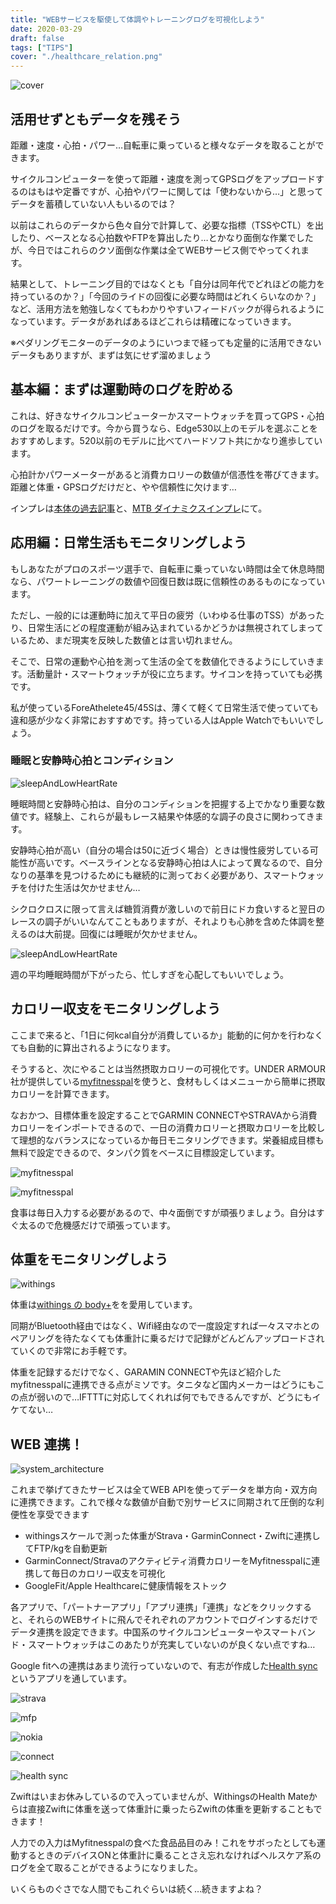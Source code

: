 ```yaml
---
title: "WEBサービスを駆使して体調やトレーニングログを可視化しよう"
date: 2020-03-29
draft: false
tags: ["TIPS"]
cover: "./healthcare_relation.png"
---
```


![cover](./healthcare_relation.png)

## 活用せずともデータを残そう

距離・速度・心拍・パワー…自転車に乗っていると様々なデータを取ることができます。

サイクルコンピューターを使って距離・速度を測ってGPSログをアップロードするのはもはや定番ですが、心拍やパワーに関しては「使わないから…」と思ってデータを蓄積していない人もいるのでは？

以前はこれらのデータから色々自分で計算して、必要な指標（TSSやCTL）を出したり、ベースとなる心拍数やFTPを算出したり…とかなり面倒な作業でしたが、今日ではこれらのクソ面倒な作業は全てWEBサービス側でやってくれます。

結果として、トレーニング目的ではなくとも「自分は同年代でどれほどの能力を持っているのか？」「今回のライドの回復に必要な時間はどれくらいなのか？」など、活用方法を勉強しなくてもわかりやすいフィードバックが得られるようになっています。データがあればあるほどこれらは精確になっていきます。

※ペダリングモニターのデータのようにいつまで経っても定量的に活用できないデータもありますが、まずは気にせず溜めましょう

## 基本編：まずは運動時のログを貯める

これは、好きなサイクルコンピューターかスマートウォッチを買ってGPS・心拍のログを取るだけです。今から買うなら、Edge530以上のモデルを選ぶことをおすすめします。520以前のモデルに比べてハードソフト共にかなり進歩しています。

心拍計かパワーメーターがあると消費カロリーの数値が信憑性を帯びてきます。距離と体重・GPSログだけだと、やや信頼性に欠けます…

インプレは[本体の過去記事](/post/2019/08/edge530j/)と、[MTB ダイナミクスインプレ](/post/2019/11/edge530_mtbd/)にて。

<LinkBox isAmazonLink url="https://www.amazon.co.jp/dp/B07V4DG1DK/" />

## 応用編：日常生活もモニタリングしよう

もしあなたがプロのスポーツ選手で、自転車に乗っていない時間は全て休息時間なら、パワートレーニングの数値や回復日数は既に信頼性のあるものになっています。

ただし、一般的には運動時に加えて平日の疲労（いわゆる仕事のTSS）があったり、日常生活にどの程度運動が組み込まれているかどうかは無視されてしまっているため、まだ現実を反映した数値とは言い切れません。

そこで、日常の運動や心拍を測って生活の全てを数値化できるようにしていきます。活動量計・スマートウォッチが役に立ちます。サイコンを持っていても必携です。

私が使っているForeAthelete45/45Sは、薄くて軽くて日常生活で使っていても違和感が少なく非常におすすめです。持っている人はApple Watchでもいいでしょう。

<LinkBox isAmazonLink url="https://www.amazon.co.jp/dp/B07WG1QZHJ/" />

### 睡眠と安静時心拍とコンディション

![sleepAndLowHeartRate](./lowHeartrate.png)

睡眠時間と安静時心拍は、自分のコンディションを把握する上でかなり重要な数値です。経験上、これらが最もレース結果や体感的な調子の良さに関わってきます。

安静時心拍が高い（自分の場合は50に近づく場合）ときは慢性疲労している可能性が高いです。ベースラインとなる安静時心拍は人によって異なるので、自分なりの基準を見つけるためにも継続的に測っておく必要があり、スマートウォッチを付けた生活は欠かせません…

シクロクロスに限って言えば糖質消費が激しいので前日にドカ食いすると翌日のレースの調子がいいなんてこともありますが、それよりも心肺を含めた体調を整えるのは大前提。回復には睡眠が欠かせません。

![sleepAndLowHeartRate](./sleep.png)

週の平均睡眠時間が下がったら、忙しすぎを心配してもいいでしょう。

## カロリー収支をモニタリングしよう

ここまで来ると、「1日に何kcal自分が消費しているか」能動的に何かを行わなくても自動的に算出されるようになります。

そうすると、次にやることは当然摂取カロリーの可視化です。UNDER ARMOUR社が提供している[myfitnesspal](https://www.myfitnesspal.com/ja/)を使うと、食材もしくはメニューから簡単に摂取カロリーを計算できます。

<LinkBox url="https://play.google.com/store/apps/details?id=com.myfitnesspal.android" />

<LinkBox url="https://apps.apple.com/jp/app/myfitnesspal/id341232718?uo=4" />

なおかつ、目標体重を設定することでGARMIN CONNECTやSTRAVAから消費カロリーをインポートできるので、一日の消費カロリーと摂取カロリーを比較して理想的なバランスになっているか毎日モニタリングできます。栄養組成目標も無料で設定できるので、タンパク質をベースに目標設定しています。

![myfitnesspal](./mfp1.png)

![myfitnesspal](./mfp2.png)

食事は毎日入力する必要があるので、中々面倒ですが頑張りましょう。自分はすぐ太るので危機感だけで頑張っています。

## 体重をモニタリングしよう

![withings](./withings.png)

体重は[withings の body+](https://www.amazon.co.jp/exec/obidos/ASIN/B071ZG8JP2/gensobunya-22/)をを愛用しています。

同期がBluetooth経由ではなく、Wifi経由なので一度設定すれば一々スマホとのペアリングを待たなくても体重計に乗るだけで記録がどんどんアップロードされていくので非常にお手軽です。

体重を記録するだけでなく、GARAMIN CONNECTや先ほど紹介したmyfitnesspalに連携できる点がミソです。タニタなど国内メーカーはどうにもこの点が弱いので…IFTTTに対応してくれれば何でもできるんですが、どうにもイケてない…

<LinkBox isAmazonLink url="https://www.amazon.co.jp/dp/B071ZG8JP2/" />

## WEB 連携！

![system_architecture](./healthcare_relation.png)

これまで挙げてきたサービスは全てWEB APIを使ってデータを単方向・双方向に連携できます。これで様々な数値が自動で別サービスに同期されて圧倒的な利便性を享受できます

- withingsスケールで測った体重がStrava・GarminConnect・Zwiftに連携してFTP/kgを自動更新
- GarminConnect/Stravaのアクティビティ消費カロリーをMyfitnesspalに連携して毎日のカロリー収支を可視化
- GoogleFit/Apple Healthcareに健康情報をストック

各アプリで、「パートナーアプリ」「アプリ連携」「連携」などをクリックすると、それらのWEBサイトに飛んでそれぞれのアカウントでログインするだけでデータ連携を設定できます。中国系のサイクルコンピューターやスマートバンド・スマートウォッチはこのあたりが充実していないのが良くない点ですね…

Google fitへの連携はあまり流行っていないので、有志が作成した[Health sync](https://play.google.com/store/apps/details?id=nl.appyhapps.healthsync&hl=ja)というアプリを通しています。

![strava](./strava.png)

![mfp](./mfp.png)

![nokia](./nokia.png)

![connect](./connect.png)

![health sync](./healthsync.png)

Zwiftはいまお休みしているので入っていませんが、WithingsのHealth Mateからは直接Zwiftに体重を送って体重計に乗ったらZwiftの体重を更新することもできます！

人力での入力はMyfitnesspalの食べた食品品目のみ！これをサボったとしても運動するときのデバイスONと体重計に乗ることさえ忘れなければヘルスケア系のログを全て取ることができるようになりました。

いくらものぐさでな人間でもこれぐらいは続く…続きますよね？
